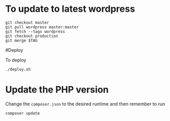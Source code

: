 # To update to latest wordpress

	git checkout master
	git pull wordpress master:master
	git fetch --tags wordpress
	git checkout production
	git merge $TAG

#Deploy

To deploy

	./deploy.sh
	
# Update the PHP version

Change the `composer.json` to the desired runtime
and then remember to run

    composer update
    


